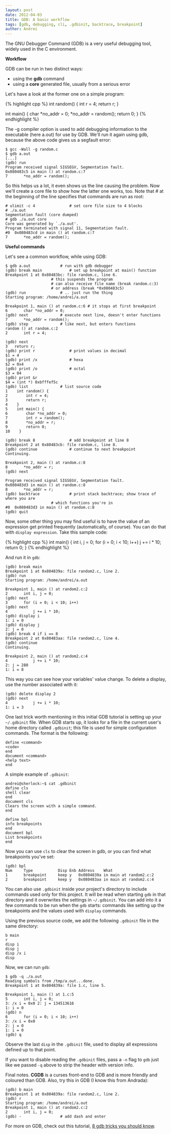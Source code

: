 ```yaml
---
layout: post
date: 2012-04-03
title: GDB: A basic workflow
tags: [gdb, debugging, cli, .gdbinit, backtrace, breakpoint]
author: Andrei
---
```


The GNU Debugger Command (GDB) is a very useful debugging tool, widely used in the C environment.

**Workflow**

GDB can be run in two distinct ways:

* using the **gdb** command
* using a **core** generated file, usually from a serious error

Let's have a look at the former one on a simple program:

{% highlight cpp %}
int random() {
	int r = 4;
	return r;
}

int main() {
	char *no_addr = 0;
	*no_addr = random();
	return 0;
}
{% endhighlight %}

The -g compiler option is used to add debugging information to the executable (here a.out) for use by GDB. We'll run it again using gdb, because the above code gives us a segfault error:

	$ gcc -Wall -g random.c
	$ gdb a.out
	[...]
	(gdb) run
	Program received signal SIGSEGV, Segmentation fault.
	0x080483c5 in main () at random.c:7
	7		*no_addr = random();

So this helps us a lot, it even shows us the line causing the problem. Now we'll create a core file to show how the latter one works, too. Note that # at the beginning of the line specifies that commands are run as root:

	# ulimit -c 4      			# set core file size to 4 blocks
	# ./a.out
	Segmentation fault (core dumped)
	# gdb ./a.out core
	Core was generated by `./a.out'.
	Program terminated with signal 11, Segmentation fault.
	#0  0x080483cd in main () at random.c:7
	7		*no_addr = random();

**Useful commands**

Let's see a common workflow, while using GDB:

	$ gdb a.out				# run with gdb debugger
	(gdb) break main			# set up breakpoint at main() function
	Breakpoint 1 at 0x80483bc: file random.c, line 6.
						# this suspends the program
						# can also receive file name (break random.c:3)
						# or address (break *0x080483c5)
	(gdb) run				# .. just run the thing
	Starting program: /home/andrei/a.out 
	
	Breakpoint 1, main () at random.c:6	# it stops at first breakpoint
	6		char *no_addr = 0;
	(gdb) next				# execute next line, doesn't enter functions
	7		*no_addr = random();
	(gdb) step				# like next, but enters functions
	random () at random.c:2
	2		int r = 4;

	(gdb) next
	3	return r;
	(gdb) print r				# print values in decimal
	$1 = 4
	(gdb) print /x				# hexa
	$2 = 0x4
	(gdb) print /o				# octal
	$3 = 04
	(gdb) print &r
	$4 = (int *) 0xbfffef5c
	(gdb) list				# list source code
	1    int random() {
	2        int r = 4;
	3        return r;
	4    }
	5    int main() {
	6        char *no_addr = 0;
	7        int r = random();
	8        *no_addr = r;
	9        return 0;
	10    }

	(gdb) break 8 				# add breakpoint at line 8
	Breakpoint 2 at 0x80483cb: file random.c, line 8.
	(gdb) continue 				# continue to next breakpoint
	Continuing.

	Breakpoint 2, main () at random.c:8
	8		*no_addr = r;
	(gdb) next

	Program received signal SIGSEGV, Segmentation fault.
	0x080483d3 in main () at random.c:8
	8		*no_addr = r;
	(gdb) backtrace 			# print stack backtrace; show trace of where you are
						# which functions you're in
	#0  0x080483d3 in main () at random.c:8
	(gdb) quit

Now, some other thing you may find useful is to have the value of an expression get printed frequently (automatically, of course). You can do that with <code>display expression</code>. Take this sample code:

{% highlight cpp %}
int main() {
	int i, j = 0;
	for (i = 0; i < 10; i++)
		j += i * 10;
	return 0;
}
{% endhighlight %}

And run it in `gdb`:

	(gdb) break main
	Breakpoint 1 at 0x804839a: file random2.c, line 2.
	(gdb) run
	Starting program: /home/andrei/a.out 
	
	Breakpoint 1, main () at random2.c:2
	2		int i, j = 0;
	(gdb) next
	3		for (i = 0; i < 10; i++)
	(gdb) next
	4			j += i * 10;
	(gdb) display i
	1: i = 0
	(gdb) display j
	2: j = 0
	(gdb) break 4 if i == 8
	Breakpoint 2 at 0x80483aa: file random2.c, line 4.
	(gdb) continue
	Continuing.
	
	Breakpoint 2, main () at random2.c:4
	4			j += i * 10;
	2: j = 280
	1: i = 8

This way you can see how your variables' value change. To delete a display, use the number associated with it:

	(gdb) delete display 2
	(gdb) next
	4			j += i * 10;
	1: i = 3

One last trick worth mentioning in this initial GDB tutorial is setting up your <code>~/.gdbinit</code> file. When GDB  starts up, it looks for a file in the current user's home directory called <code>.gdbinit</code>;  this file is used for simple configuration commands. The format is the following:

	define <command>
	<code>
	end
	document <command>
	<help text>
	end

A simple example of <code>.gdbinit</code>:

	andrei@sherlock:~$ cat .gdbinit
	define cls
	shell clear
	end
	document cls
	Clears the screen with a simple command.
	end
	
	define bpl
	info breakpoints
	end
	document bpl
	List breakpoints
	end

Now you can use `cls` to clear the screen in gdb, or you can find what breakpoints you've set:

	(gdb) bpl
	Num     Type           Disp Enb Address    What
	1       breakpoint     keep y   0x0804839a in main at random2.c:2
	2       breakpoint     keep y   0x080483aa in main at random2.c:4

You can also use `.gdbinit` inside your project's directory to include commands
used only for this project. It will be read when starting `gdb` in that
directory and it overwrites the settings in `~/.gdbinit`. You can add into it
a few commands to be run when the `gdb` starts: commands like setting up the
breakpoints and the values used with `display` commands.

Using the previous source code, we add the following `.gdbinit` file in the
same directory:

	b main
	r
	disp i
	disp j
	disp /x i
	disp

Now, we can run `gdb`:

	$ gdb -q ./a.out
	Reading symbols from /tmp/a.out...done.
	Breakpoint 1 at 0x804839a: file 1.c, line 5.

	Breakpoint 1, main () at 1.c:5
	5		int i, j = 0;
	3: /x i = 0x0 2: j = 134513616
	1: i = 0
	(gdb) n
	6		for (i = 0; i < 10; i++)
	3: /x i = 0x0
	2: j = 0
	1: i = 0
	(gdb) q

Observe the last `disp` in the `.gdbinit` file, used to display all expressions
defined up to that point.

If you want to disable reading the `.gdbinit` files, pass a `-n` flag to
`gdb` just like we passed `-q` above to strip the header with version info.

Final notes. **CGDB** is a curses front-end to GDB and is more friendly and coloured than GDB. Also, try this in GDB (I know this from Andrada):

	(gdb) b main
	Breakpoint 1 at 0x804839a: file random2.c, line 2.
	(gdb) r
	Starting program: /home/andrei/a.out 
	Breakpoint 1, main () at random2.c:2
	2		int i, j = 0;
	(gdb) -					# add dash and enter

For more on GDB, check out this tutorial, [8 gdb tricks you should know](https://blogs.oracle.com/ksplice/entry/8_gdb_tricks_you_should).
